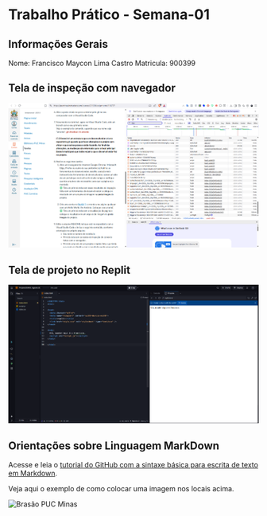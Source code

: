 # Trabalho Prático - Semana-01

## Informações Gerais

Nome: Francisco Maycon Lima Castro
Matricula: 900399

## Tela de inspeção com navegador

![Screenshot 1](images/screenshot_1.png)

## Tela de projeto no Replit

![Screenshot 2](images/screenshot_2.png)

## Orientações sobre Linguagem MarkDown

Acesse e leia o [tutorial do GitHub com a sintaxe básica para escrita de texto em Markdown](https://docs.github.com/pt/get-started/writing-on-github/getting-started-with-writing-and-formatting-on-github/basic-writing-and-formatting-syntax).

Veja aqui o exemplo de como colocar uma imagem nos locais acima. 

![Brasão PUC Minas](images/brasao_puc.png)

